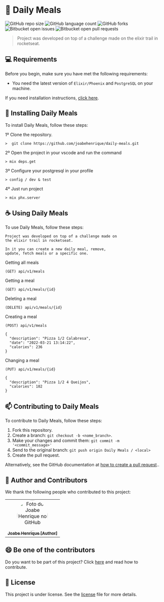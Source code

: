 # 🚀 Daily Meals

![GitHub repo size](https://img.shields.io/github/repo-size/joabehenrique/daily-meals?style=flat)
![GitHub language count](https://img.shields.io/github/languages/count/joabehenrique/daily-meals?style=flat)
![GitHub forks](https://img.shields.io/github/forks/joabehenrique/daily-meals?style=flat)
![Bitbucket open issues](https://img.shields.io/bitbucket/issues/joabehenrique/daily-meals?style=flat)
![Bitbucket open pull requests](https://img.shields.io/bitbucket/pr-raw/joabehenrique/daily-meals?style=flat)

> Project was developed on top of a challenge made on the elixir trail in rocketseat.

## 💻 Requirements

Before you begin, make sure you have met the following requirements:

- You need the latest version of `Elixir/Phoenix` and `PostgreSQL` on your machine.

If you need installation instructions, [click here](https://hexdocs.pm/phoenix/installation.html).

## 🚀 Installing Daily Meals

To install Daily Meals, follow these steps:

1º Clone the repository.
```
>  git clone https://github.com/joabehenrique/daily-meals.git
```
2º Open the project in your vscode and run the command
```
> mix deps.get
```

3º Configure your postgresql in your profile
```
> config / dev & test
```
4º Just run project
```
> mix phx.server
```
## ☕ Using Daily Meals

To use Daily Meals, follow these steps:

```
Project was developed on top of a challenge made on 
the elixir trail in rocketseat.

In it you can create a new daily meal, remove, 
update, fetch meals or a specific one.
```
Getting all meals
```
(GET) api/v1/meals
```
Getting a meal
```
(GET) api/v1/meals/{id}
```
Deleting a meal
```
(DELETE) api/v1/meals/{id}
```
Creating a meal
```
(POST) api/v1/meals

{
  "description": "Pizza 1/2 Calabresa",
  "date": "2022-03-21 13:14:22",
  "calories": 236
}
```
Changing a meal
```
(PUT) api/v1/meals/{id}

{
  "description": "Pizza 1/2 4 Queijos",
  "calories": 102
}
```


## 📫 Contributing to Daily Meals

To contribute to Daily Meals, follow these steps:

1. Fork this repository.
2. Create a branch: `git checkout -b <nome_branch>`.
3. Make your changes and commit them: `git commit -m '<commit_message>'`
4. Send to the original branch: `git push origin Daily Meals / <local>`
5. Create the pull request.

Alternatively, see the GitHub documentation at [how to create a pull request](https://help.github.com/en/github/collaborating-with-issues-and-pull-requests/creating-a-pull-request)..

## 🤝 Author and Contributors

We thank the following people who contributed to this project:

<table>
  <tr>
    <td align="center">
      <a href="https://github.com/joabehenrique">
        <img src="https://avatars3.githubusercontent.com/u/64988299" width="100px" style="border-radius: 90px" alt="Foto do Joabe Henrique no GitHub"/><br>
        <sub>
          <b>Joabe Henrique [Author]</b>
        </sub>
      </a>
    </td>
  </tr>
</table>

## 😄 Be one of the contributors<br>

Do you want to be part of this project? Click [here](https://github.com/joabehenrique/daily-meals/blob/master/CONTRIBUTING.md) and read how to contribute.

## 📝 License

This project is under license. See the [license](https://github.com/joabehenrique/daily-meals/blob/master/LICENSE.md) file for more details.
